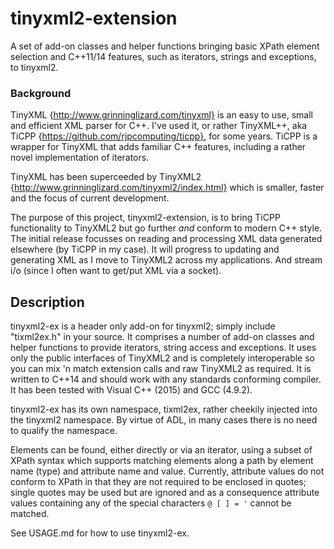 # tinyxml2-extension
A set of add-on classes and helper functions bringing basic XPath element selection and C++11/14 features, such as iterators, strings and exceptions, to tinyxml2.

### Background
TinyXML {http://www.grinninglizard.com/tinyxml} is an easy to use, small and efficient XML parser for C++.
I've used it, or rather TinyXML++, aka TiCPP {https://github.com/rjpcomputing/ticpp}, for some years.
TiCPP is a wrapper for TinyXML that adds familiar C++ features, including a rather novel implementation of iterators.

TinyXML has been superceeded by TinyXML2 {http://www.grinninglizard.com/tinyxml2/index.html} which is smaller, faster and the focus of current development.

The purpose of this project, tinyxml2-extension, is to bring TiCPP functionality to TinyXML2 but go further *and* conform to modern C++ style.
The initial release focusses on reading and processing XML data generated elsewhere (by TiCPP in my case).
It will progress to updating and generating XML as I move to TinyXML2 across my applications.
And stream i/o (since I often want to get/put XML via a socket).

## Description
tinyxml2-ex is a header only add-on for tinyxml2; simply include "tixml2ex.h" in your source.
It comprises a number of add-on classes and helper functions to provide iterators, string access and exceptions.
It uses only the public interfaces of TinyXML2 and is completely interoperable so you can mix 'n match extension calls and raw TinyXML2 as required.
It is written to C++14 and should work with any standards conforming compiler. It has been tested with Visual C++ (2015) and GCC (4.9.2).

tinyxml2-ex has its own namespace, tixml2ex, rather cheekily injected into the tinyxml2 namespace.
By virtue of ADL, in many cases there is no need to qualify the namespace.

Elements can be found, either directly or via an iterator, using a subset of XPath syntax which
supports matching elements along a path by element name (type) and attribute name and value.
Currently, attribute values do not conform to XPath in that they are not required to be enclosed in quotes;
single quotes may be used but are ignored and as a consequence attribute values containing any of the
special characters `@ [ ] = '` cannot be matched.

See USAGE.md for how to use tinyxml2-ex.
